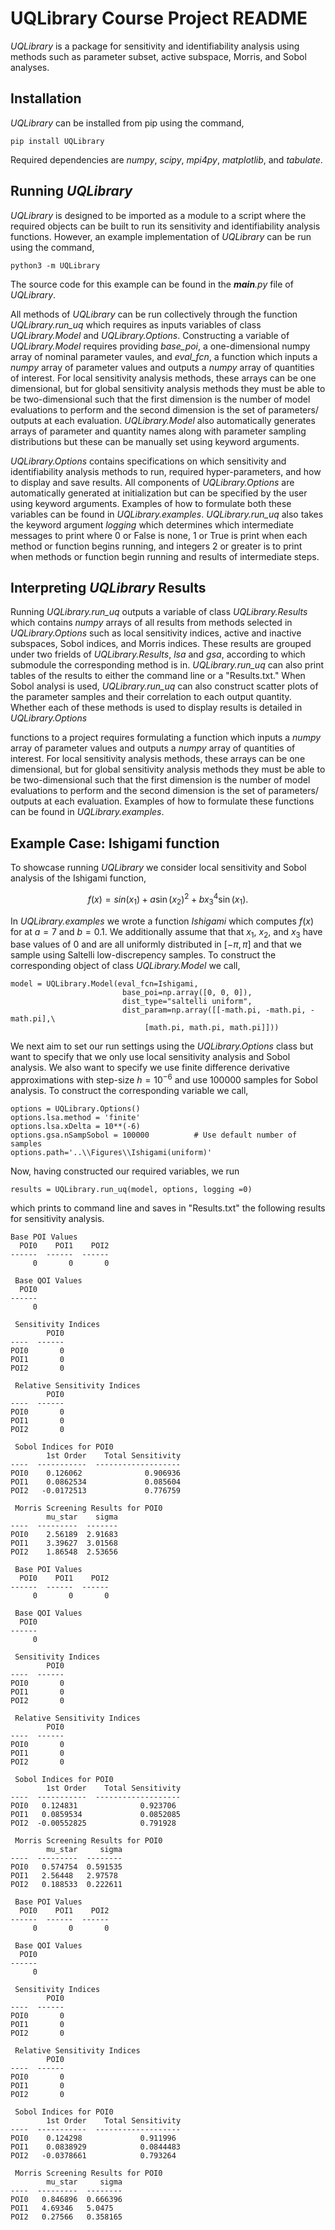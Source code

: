 # UQLibrary Course Project README
*UQLibrary* is a package for sensitivity and identifiability analysis using methods such as parameter subset, active subspace, Morris, and Sobol analyses.

## Installation
*UQLibrary* can be installed from pip using the command,

```
pip install UQLibrary
```

Required dependencies are *numpy*, *scipy*, *mpi4py*, *matplotlib*, and *tabulate*.

## Running *UQLibrary*

*UQLibrary* is designed to be imported as a module to a script where the required objects can be built to run its sensitivity and identifiability analysis functions. However, an example implementation of *UQLibrary* can be run using the command,

```
python3 -m UQLibrary
```

The source code for this example can be found in the *__main__.py* file of *UQLibrary*.

All methods of *UQLibrary* can be run collectively through the function *UQLibrary.run_uq* which requires as inputs variables of class *UQLibrary.Model* and *UQLibrary.Options*. Constructing a variable of *UQLibrary.Model* requires providing *base_poi*, a  one-dimensional numpy array of nominal parameter vaules, and *eval_fcn*, a function which inputs a *numpy* array of parameter values and outputs a *numpy* array of quantities of interest. For local sensitivity analysis methods, these arrays can be one dimensional, but for global sensitivity analysis methods they must be able to be two-dimensional such that the first dimension is the number of model evaluations to perform and the second dimension is the set of parameters/ outputs at each evaluation. *UQLibrary.Model* also automatically generates arrays of parameter and quantity names along with parameter sampling distributions but these can be manually set using keyword arguments.


*UQLibrary.Options* contains specifications on which sensitivity and identifiability analysis methods to run, required hyper-parameters, and how to display and save results. All components of *UQLibrary.Options* are automatically generated at initialization but can be specified by the user using keyword arguments. Examples of how to formulate both these variables can be found in *UQLibrary.examples*. *UQLibrary.run_uq* also takes the keyword argument *logging* which determines which intermediate messages to print where 0 or False is none, 1 or True is print when each method or function begins running, and integers 2 or greater is to print when methods or function begin running and results of intermediate steps.

## Interpreting *UQLibrary* Results

Running *UQLibrary.run_uq* outputs a variable of class *UQLibrary.Results* which contains *numpy* arrays of all results from methods selected in *UQLibrary.Options* such as local sensitivity indices, active and inactive subspaces, Sobol indices, and Morris indices. These results are grouped under two frields of *UQLibrary.Results*, *lsa* and *gsa*, according to which submodule the corresponding method is in. *UQLibrary.run_uq* can also print tables of the results to either the command line or a "Results.txt." When Sobol analysi is used, *UQLibrary.run_uq* can also construct scatter plots of the parameter samples and their correlation to each output quantity. Whether each of these methods is used to display results is detailed in *UQLibrary.Options*

functions to a project requires formulating a function which inputs a *numpy* array of parameter values and outputs a *numpy* array of quantities of interest. For local sensitivity analysis methods, these arrays can be one dimensional, but for global sensitivity analysis methods they must be able to be two-dimensional such that the first dimension is the number of model evaluations to perform and the second dimension is the set of parameters/ outputs at each evaluation. Examples of how to formulate these functions can be found in *UQLibrary.examples*.


## Example Case: Ishigami function

To showcase running *UQLibrary* we consider local sensitivity and Sobol analysis of the Ishigami function,

$$ f(x) =  sin(x_1) + a\sin(x_2)^2+b x_3^4\sin(x_1). $$

In *UQLibrary.examples* we wrote a function *Ishigami* which computes $f(x)$ for at $a=7$ and $b=0.1$. We additionally assume that that $x_1$, $x_2$, and $x_3$ have base values of $0$ and are all uniformly distributed in $[-\pi, \pi]$ and that we sample using Saltelli low-discrepency samples. To construct the corresponding object of class *UQLibrary.Model* we call,

```
model = UQLibrary.Model(eval_fcn=Ishigami,
                         base_poi=np.array([0, 0, 0]),
                         dist_type="saltelli uniform",
                         dist_param=np.array([[-math.pi, -math.pi, -math.pi],\
                              [math.pi, math.pi, math.pi]]))
```

We next aim to set our run settings using the *UQLibrary.Options* class but want to specify that we only use local sensitivity analysis and Sobol analysis. We also want to specify we use finite difference derivative approximations with step-size $h=10^{-6}$ and use 100000 samples for Sobol analysis. To construct the corresponding variable we call,

```
options = UQLibrary.Options()
options.lsa.method = 'finite'
options.lsa.xDelta = 10**(-6)
options.gsa.nSampSobol = 100000          # Use default number of samples
options.path='..\\Figures\\Ishigami(uniform)'
```

Now, having constructed our required variables, we run

```
results = UQLibrary.run_uq(model, options, logging =0)
```

which prints to command line and saves in "Results.txt" the following results for sensitivity analysis.

```
Base POI Values
  POI0    POI1    POI2
------  ------  ------
     0       0       0

 Base QOI Values
  POI0
------
     0

 Sensitivity Indices
        POI0
----  ------
POI0       0
POI1       0
POI2       0

 Relative Sensitivity Indices
        POI0
----  ------
POI0       0
POI1       0
POI2       0

 Sobol Indices for POI0
        1st Order    Total Sensitivity
----  -----------  -------------------
POI0    0.126062              0.906936
POI1    0.0862534             0.085604
POI2   -0.0172513             0.776759

 Morris Screening Results for POI0
        mu_star    sigma
----  ---------  -------
POI0    2.56189  2.91683
POI1    3.39627  3.01568
POI2    1.86548  2.53656

 Base POI Values
  POI0    POI1    POI2
------  ------  ------
     0       0       0

 Base QOI Values
  POI0
------
     0

 Sensitivity Indices
        POI0
----  ------
POI0       0
POI1       0
POI2       0

 Relative Sensitivity Indices
        POI0
----  ------
POI0       0
POI1       0
POI2       0

 Sobol Indices for POI0
        1st Order    Total Sensitivity
----  -----------  -------------------
POI0   0.124831              0.923706
POI1   0.0859534             0.0852085
POI2  -0.00552825            0.791928

 Morris Screening Results for POI0
        mu_star     sigma
----  ---------  --------
POI0   0.574754  0.591535
POI1   2.56448   2.97578
POI2   0.188533  0.222611

 Base POI Values
  POI0    POI1    POI2
------  ------  ------
     0       0       0

 Base QOI Values
  POI0
------
     0

 Sensitivity Indices
        POI0
----  ------
POI0       0
POI1       0
POI2       0

 Relative Sensitivity Indices
        POI0
----  ------
POI0       0
POI1       0
POI2       0

 Sobol Indices for POI0
        1st Order    Total Sensitivity
----  -----------  -------------------
POI0    0.124298             0.911996
POI1    0.0838929            0.0844483
POI2   -0.0378661            0.793264

 Morris Screening Results for POI0
        mu_star     sigma
----  ---------  --------
POI0   0.846896  0.666396
POI1   4.69346   5.0475
POI2   0.27566   0.358165

```

<!-- Results show that local sensitivities of all parameters are zero, which is expected since $\sin(x)$ and $x^4$ have zero derivatives at $x=0$. Additionally, Sobol analysis identifies $x_1$ as the most sensitive in both first order and total metrics while Morris screening identifies $x_2$ as the most sensitive parameter. -->



<!--
## Module Guide
UQLibrary is seperated into three modules; *UQtoolbox*, *lsa*, and *gsa*.

### *UQtoolbox*

The *UQtoolbox* model contains functions *run_uq* for running all package modules and the functions *print_results* and *plot_gsa* for printing, saving, and plotting data results in standardize format. The *UQtoolbox* module defines the three primary classes used to interact with UQLibrary; *model, options,* and *results*. An object of the *model* class holds all information about the system UQLibrary is testing. Fields that are always required are; *evalFcn*, the function mapping from the parameters of interest (POIs) to the quantities of interestes (QOIs), and *basePOIs*, the parameters sensitivity analysis is focused on. If using global methods, *paramDist*, the sampling distributions of each parameter, are required but, if no distributions are provided, *UQLibrary* assumes uniform distributions &pm20;% about the *basePOIs* values. The *options* class holds the subclasses *lsaOptions* and *gsaOptions*, both defined in their respective modules, along with whether to display or plot results and the locations to save results to. The *results* class is the output of the *RunUQ* function and holds the subclasses *lsaResults* and *gsaResults*, both defined in their respective modules.

### *lsa*

The *lsa* module -->
